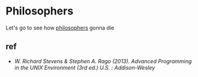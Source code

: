 # Philosophers
Let's go to see how [philosophers](https://cdn.intra.42.fr/pdf/pdf/26272/en.subject.pdf) gonna die


## ref
- _W. Richard Stevens & Stephen A. Rago (2013). Advanced Programming in the UNIX Environment (3rd ed.) U.S. : Addison-Wesley_
